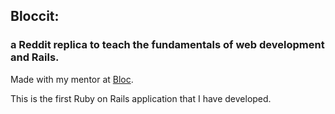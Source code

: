 ## Bloccit: 
### a Reddit replica to teach the fundamentals of web development and Rails.

Made with my mentor at [Bloc](http://bloc.io).

This is the first Ruby on Rails application that I have developed. 
